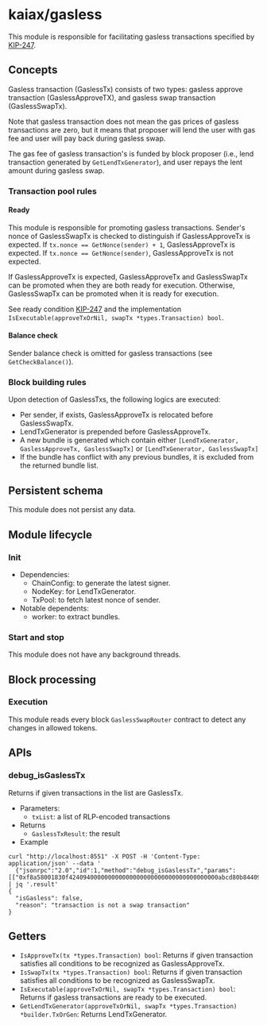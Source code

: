 # kaiax/gasless

This module is responsible for facilitating gasless transactions specified by [KIP-247](https://kips.kaia.io/KIPs/kip-247).

## Concepts

Gasless transaction (GaslessTx) consists of two types: gasless approve transaction (GaslessApproveTX), and gasless swap transaction (GaslessSwapTx).

Note that gasless transaction does not mean the gas prices of gasless transactions are zero, but it means that proposer will lend the user with gas fee and user will pay back during gasless swap.

The gas fee of gasless transaction's is funded by block proposer (i.e., lend transaction generated by `GetLendTxGenerator`), and user repays the lent amount during gasless swap.

### Transaction pool rules

#### Ready

This module is responsible for promoting gasless transactions.
Sender's nonce of GaslessSwapTx is checked to distinguish if GaslessApproveTx is expected. If `tx.nonce == GetNonce(sender) + 1`, GaslessApproveTx is expected. If `tx.nonce == GetNonce(sender)`, GaslessApproveTx is not expected.

If GaslessApproveTx is expected, GaslessApproveTx and GaslessSwapTx can be promoted when they are both ready for execution.
Otherwise, GaslessSwapTx can be promoted when it is ready for execution.

See ready condition [KIP-247](https://kips.kaia.io/KIPs/kip-247) and the implementation `IsExecutable(approveTxOrNil, swapTx *types.Transaction) bool`.

#### Balance check

Sender balance check is omitted for gasless transactions (see `GetCheckBalance()`).

### Block building rules

Upon detection of GaslessTxs, the following logics are executed:

- Per sender, if exists, GaslessApproveTx is relocated before GaslessSwapTx.
- LendTxGenerator is prepended before GaslessApproveTx.
- A new bundle is generated which contain either `[LendTxGenerator, GaslessApproveTx, GaslessSwapTx]` or `[LendTxGenerator, GaslessSwapTx]`
- If the bundle has conflict with any previous bundles, it is excluded from the returned bundle list.

## Persistent schema

This module does not persist any data.

## Module lifecycle

### Init

- Dependencies:
  - ChainConfig: to generate the latest signer.
  - NodeKey: for LendTxGenerator.
  - TxPool: to fetch latest nonce of sender.
- Notable dependents:
  - worker: to extract bundles.

### Start and stop

This module does not have any background threads.

## Block processing

### Execution

This module reads every block `GaslessSwapRouter` contract to detect any changes in allowed tokens.

## APIs

### debug_isGaslessTx

Returns if given transactions in the list are GaslessTx.

- Parameters:
  - `txList`: a list of RLP-encoded transactions
- Returns
  - `GaslessTxResult`: the result
- Example

```
curl "http://localhost:8551" -X POST -H 'Content-Type: application/json' --data '
  {"jsonrpc":"2.0","id":1,"method":"debug_isGaslessTx","params":[["0xf8a58001830f424094000000000000000000000000000000000000abcd80b844095ea7b3000000000000000000000000000000000000000000000000000000000000123400000000000000000000000000000000000000000000000000000000000f424026a0b66cd0d0b30ab02b2d6c74b9452d54f726b0f2ce2ac390ae4995985c58d5afcaa053526b4f8abe66d2d8839f63826347767f59b761c9500f6cfd248613403c5a35"]]}' | jq '.result'
{
  "isGasless": false,
  "reason": "transaction is not a swap transaction"
}
```

## Getters

- `IsApproveTx(tx *types.Transaction) bool`: Returns if given transaction satisfies all conditions to be recognized as GaslessApproveTx.
- `IsSwapTx(tx *types.Transaction) bool`: Returns if given transaction satisfies all conditions to be recognized as GaslessSwapTx.
- `IsExecutable(approveTxOrNil, swapTx *types.Transaction) bool`: Returns if gasless transactions are ready to be executed.
- `GetLendTxGenerator(approveTxOrNil, swapTx *types.Transaction) *builder.TxOrGen`: Returns LendTxGenerator.
